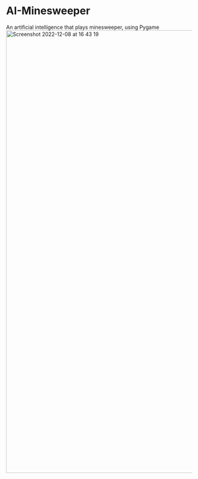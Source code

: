 # AI-Minesweeper
An artificial intelligence that plays minesweeper, using Pygame
<img width="1202" alt="Screenshot 2022-12-08 at 16 43 19" src="https://user-images.githubusercontent.com/61457033/206511889-6af6c60b-29fd-4284-8aa8-31dc2d804b90.png">
